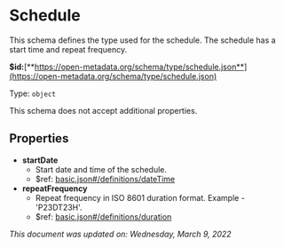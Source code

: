 # Schedule

This schema defines the type used for the schedule. The schedule has a start time and repeat frequency.

**$id:**[**https://open-metadata.org/schema/type/schedule.json**](https://open-metadata.org/schema/type/schedule.json)

Type: `object`

This schema does not accept additional properties.

## Properties

* **startDate**
  * Start date and time of the schedule.
  * $ref: [basic.json#/definitions/dateTime](basic.md#datetime)
* **repeatFrequency**
  * Repeat frequency in ISO 8601 duration format. Example - 'P23DT23H'.
  * $ref: [basic.json#/definitions/duration](basic.md#duration)

_This document was updated on: Wednesday, March 9, 2022_
